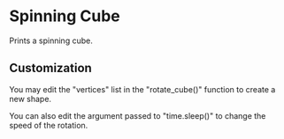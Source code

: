 # Spinning Cube

Prints a spinning cube.

## Customization

You may edit the "vertices" list in the "rotate_cube()" function to create a new shape.

You can also edit the argument passed to "time.sleep()" to change the speed of the rotation.